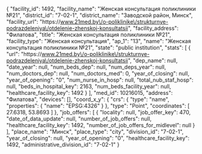 {
    "facility_id": 1492,
    "facility_name": "Женская консультация поликлиники №21",
    "district_id": "7-02-1",
    "district_name": "Заводской район, Минск",
    "facility_url": "https:\/\/www.21med.by\/o-poliklinike\/strukturnye-podrazdeleniya\/otdelenie-zhenskoj-konsultatsii",
    "facility_address": "Филатова",
    "title": "Женская консультация поликлиники №21",
    "facility_type": "Женская консультация",
    "ap_1": "13",
    "name": "Женская консультация поликлиники №21",
    "state": "public institution",
    "stats": [
        {
            "url": "https:\/\/www.21med.by\/o-poliklinike\/strukturnye-podrazdeleniya\/otdelenie-zhenskoj-konsultatsii",
            "dep_name": null,
            "date_year": null,
            "num_beds_dep": null,
            "num_deps_year": null,
            "num_doctors_dep": null,
            "num_doctors_med": 0,
            "year_of_closing": null,
            "year_of_opening": "0",
            "num_nurse_in_hosp": null,
            "total_nub_staf_hosp": null,
            "beds_in_hospital_key": 2163,
            "num_beds_facility_year": null,
            "healthcare_facility_key": 1492
        }
    ],
    "med_id": 10216015,
    "address": "Филатова",
    "devices": [],
    "coord_x_y": {
        "crs": {
            "type": "name",
            "properties": {
                "name": "EPSG:4326"
            }
        },
        "type": "Point",
        "coordinates": [
            27.6318,
            53.8693
        ]
    },
    "job_offers": [
        {
            "locality": null,
            "job_offer_key": 470,
            "date_of_data_update": null,
            "number_of_job_offers": null,
            "healthcare_facility_key": 1492,
            "number_of_job_offers_for_midlevel": null
        }
    ],
    "place_name": "Минск",
    "place_type": "city",
    "division_id": "7-02-1",
    "year_of_closing": null,
    "year_of_opening": "0",
    "healthcare_facility_key": 1492,
    "administrative_division_id": "7-02-1"
}